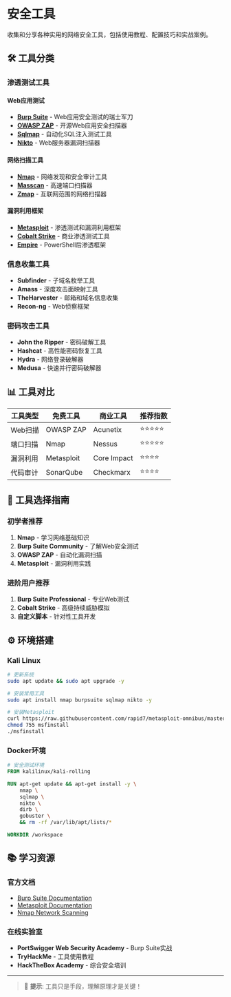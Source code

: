 # 安全工具

收集和分享各种实用的网络安全工具，包括使用教程、配置技巧和实战案例。

## 🛠️ 工具分类

### 渗透测试工具
#### Web应用测试
- **[Burp Suite](./burp-suite.md)** - Web应用安全测试的瑞士军刀
- **[OWASP ZAP](./zap.md)** - 开源Web应用安全扫描器
- **[Sqlmap](./sqlmap.md)** - 自动化SQL注入测试工具
- **[Nikto](./nikto.md)** - Web服务器漏洞扫描器

#### 网络扫描工具
- **[Nmap](./nmap.md)** - 网络发现和安全审计工具
- **[Masscan](./masscan.md)** - 高速端口扫描器
- **[Zmap](./zmap.md)** - 互联网范围的网络扫描器

#### 漏洞利用框架
- **[Metasploit](./metasploit.md)** - 渗透测试和漏洞利用框架
- **[Cobalt Strike](./cobalt-strike.md)** - 商业渗透测试工具
- **[Empire](./empire.md)** - PowerShell后渗透框架

### 信息收集工具
- **Subfinder** - 子域名枚举工具
- **Amass** - 深度攻击面映射工具
- **TheHarvester** - 邮箱和域名信息收集
- **Recon-ng** - Web侦察框架

### 密码攻击工具
- **John the Ripper** - 密码破解工具
- **Hashcat** - 高性能密码恢复工具
- **Hydra** - 网络登录破解器
- **Medusa** - 快速并行密码破解器

## 📊 工具对比

| 工具类型 | 免费工具 | 商业工具 | 推荐指数 |
|----------|----------|----------|----------|
| Web扫描 | OWASP ZAP | Acunetix | ⭐⭐⭐⭐⭐ |
| 端口扫描 | Nmap | Nessus | ⭐⭐⭐⭐⭐ |
| 漏洞利用 | Metasploit | Core Impact | ⭐⭐⭐⭐ |
| 代码审计 | SonarQube | Checkmarx | ⭐⭐⭐⭐ |

## 🎯 工具选择指南

### 初学者推荐
1. **Nmap** - 学习网络基础知识
2. **Burp Suite Community** - 了解Web安全测试
3. **OWASP ZAP** - 自动化漏洞扫描
4. **Metasploit** - 漏洞利用实践

### 进阶用户推荐
1. **Burp Suite Professional** - 专业Web测试
2. **Cobalt Strike** - 高级持续威胁模拟
3. **自定义脚本** - 针对性工具开发

## ⚙️ 环境搭建

### Kali Linux
```bash
# 更新系统
sudo apt update && sudo apt upgrade -y

# 安装常用工具
sudo apt install nmap burpsuite sqlmap nikto -y

# 安装Metasploit
curl https://raw.githubusercontent.com/rapid7/metasploit-omnibus/master/config/templates/metasploit-framework-wrappers/msfupdate.erb > msfinstall
chmod 755 msfinstall
./msfinstall
```

### Docker环境
```dockerfile
# 安全测试环境
FROM kalilinux/kali-rolling

RUN apt-get update && apt-get install -y \
    nmap \
    sqlmap \
    nikto \
    dirb \
    gobuster \
    && rm -rf /var/lib/apt/lists/*

WORKDIR /workspace
```

## 📚 学习资源

### 官方文档
- [Burp Suite Documentation](https://portswigger.net/burp/documentation)
- [Metasploit Documentation](https://docs.rapid7.com/metasploit/)
- [Nmap Network Scanning](https://nmap.org/book/)

### 在线实验室
- **PortSwigger Web Security Academy** - Burp Suite实战
- **TryHackMe** - 工具使用教程
- **HackTheBox Academy** - 综合安全培训

---

> 🔧 **提示**: 工具只是手段，理解原理才是关键！
